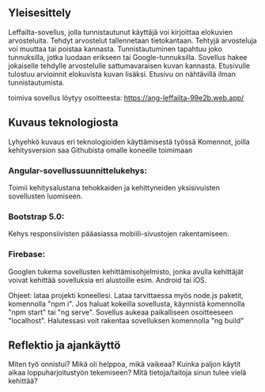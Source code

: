 ## Yleisesittely

Leffailta-sovellus, jolla tunnistautunut käyttäjä voi kirjoittaa elokuvien arvosteluita. Tehdyt arvostelut tallennetaan tietokantaan. Tehtyjä arvosteluja voi muuttaa tai poistaa kannasta. Tunnistautuminen tapahtuu joko tunnuksilla, jotka luodaan erikseen tai Google-tunnuksilla. Sovellus hakee jokaiselle tehdylle arvostelulle sattumavaraisen kuvan kannasta. Etusivulle tulostuu arvioinnit elokuvista kuvan lisäksi. Etusivu on nähtävillä ilman tunnistautumista.

toimiva sovellus löytyy osoitteesta: <https://ang-leffailta-99e2b.web.app/>
## Kuvaus teknologiosta

Lyhyehkö kuvaus eri teknologioiden käyttämisestä työssä
Komennot, joilla kehitysversion saa Githubista omalle koneelle toimimaan

### Angular-sovellussuunnittelukehys: 
Toimii kehitysalustana tehokkaiden ja kehittyneiden yksisivuisten sovellusten luomiseen.

### Bootstrap 5.0: 
Kehys responsiivisten pääasiassa mobiili-sivustojen rakentamiseen. 

### Firebase:
Googlen tukema sovellusten kehittämisohjelmisto, jonka avulla kehittäjät voivat kehittää sovelluksia eri alustoille 
esim. Android tai iOS.

Ohjeet: lataa projekti koneellesi. Lataa tarvittaessa myös node.js paketit, komennolla "npm i". Jos haluat kokeilla sovellusta, käynnistä komennolla "npm start" tai "ng serve". Sovellus aukeaa paikalliseen osoitteeseen "localhost". Halutessasi voit rakentaa sovelluksen komennolla "ng build"

## Reflektio ja ajankäyttö

Miten työ onnistui? Mikä oli helppoa, mikä vaikeaa?
Kuinka paljon käytit aikaa loppuharjoitustyön tekemiseen?
Mitä tietoja/taitoja sinun tulee vielä kehittää?

